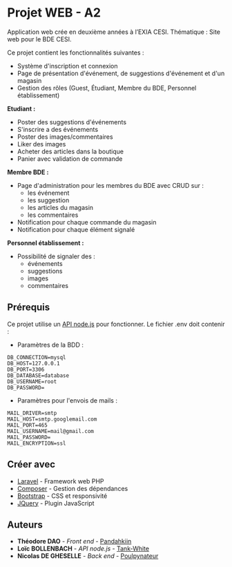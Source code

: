 # Projet WEB - A2

Application web crée en deuxième années à l’EXIA CESI.
Thématique : Site web pour le BDE CESI.

Ce projet contient les fonctionnalités suivantes :
* Système d'inscription et connexion
* Page de présentation d'événement, de suggestions d'événement et d'un magasin
* Gestion des rôles (Guest, Étudiant, Membre du BDE, Personnel établissement)

**Etudiant :**
* Poster des suggestions d'événements
* S'inscrire a des événements
* Poster des images/commentaires
* Liker des images
* Acheter des articles dans la boutique
* Panier avec validation de commande

**Membre BDE :**
* Page d'administration pour les membres du BDE avec CRUD sur :
	* les événement
	* les suggestion
	* les articles du magasin
	* les commentaires
* Notification pour chaque commande du magasin
* Notification pour chaque élément signalé

**Personnel établissement :**
* Possibilité de signaler des :
	* événements
	* suggestions
	* images
	* commentaires

## Prérequis

Ce projet utilise un [API node.js](https://github.com/Poulpynateur/A2-ProjetWeb-API) pour fonctionner.
Le fichier .env doit contenir :
* Paramètres de la BDD :
```
DB_CONNECTION=mysql
DB_HOST=127.0.0.1
DB_PORT=3306
DB_DATABASE=database
DB_USERNAME=root
DB_PASSWORD=
```
* Paramètres pour l'envois de mails :
```
MAIL_DRIVER=smtp
MAIL_HOST=smtp.googlemail.com
MAIL_PORT=465
MAIL_USERNAME=mail@gmail.com
MAIL_PASSWORD=
MAIL_ENCRYPTION=ssl
```

## Créer avec

* [Laravel](https://laravel.com/) - Framework web PHP
* [Composer](https://getcomposer.org/) - Gestion des dépendances
* [Bootstrap](https://getbootstrap.com/) - CSS et responsivité
* [JQuery](https://jquery.com/) - Plugin JavaScript

## Auteurs

* **Théodore DAO** - *Front end* - [Pandahkiin](https://github.com/Pandahkiin)
* **Loïc BOLLENBACH** - *API node.js* - [Tank-White](https://github.com/Tank-White)
* **Nicolas DE GHESELLE** - *Back end* - [Poulpynateur](https://github.com/Poulpynateur)


